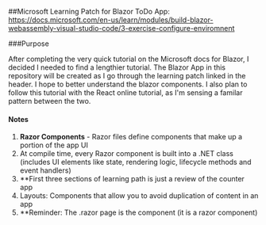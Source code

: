 ##Microsoft Learning Patch for Blazor ToDo App: https://docs.microsoft.com/en-us/learn/modules/build-blazor-webassembly-visual-studio-code/3-exercise-configure-enviromnent

###Purpose
<p>
    After completing the very quick tutorial on the Microsoft docs for Blazor, I decided I needed to find a lengthier tutorial. The Blazor App in this repository will be created as I go through the learning patch linked in the header. I hope to better understand the blazor components. I also plan to follow this tutorial with the React online tutorial, as I'm sensing a familar pattern between the two. 
</p>

<div>
    <h4>Notes</h4>
    <ol>
        <li><b>Razor Components</b> - Razor files define components that make up a portion of the app UI</li>
        <li>At compile time, every Razor component is built into a .NET class (includes UI elements like state, rendering logic, lifecycle methods and event handlers)</li>
        <li>**First three sections of learning path is just a review of the counter app</li>
        <li>Layouts: Components that allow you to avoid duplication of content in an app</li>
        <li>**Reminder: The .razor page is the component (it is a razor component)</li>
        </ol>
</div>